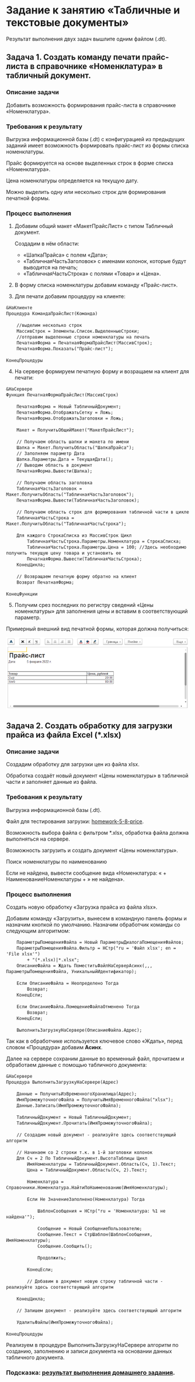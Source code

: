 # Задание к занятию «Табличные и текстовые документы»

Результат выполнения двух задач вышлите одним файлом (.dt).

## Задача 1. Создать команду печати прайс-листа в справочнике «Номенклатура» в табличный документ.

### Описание задачи

Добавить возможность формирования прайс-листа в справочнике «Номенклатура».

### Требования к результату

Выгрузка информационной базы (.dt) с конфигурацией из предыдущих заданий имеет возможность формировать прайс-лист из формы списка номенклатуры.

Прайс формируется на основе выделенных строк в форме списка «Номенклатура».

Цена номенклатуры определяется на текущую дату.

Можно выделить одну или несколько строк для формирования печатной формы.

### Процесс выполнения

1. Добавим общий макет «МакетПрайсЛист» с типом Табличный документ.

	Создадим в нём области:
	- «ШапкаПрайса» с полем «Дата»;
	- «ТабличнаяЧастьЗаголовок» с именами колонок, которые будут выводится на печать;
	- «ТабличнаяЧастьСтрока» с полями «Товар» и «Цена».

2. В форму списка номенклатуры добавим команду «Прайс-лист».

3. Для печати добавим процедуру на клиенте:
```bsl
&НаКлиенте
Процедура КомандаПрайсЛист(Команда)
	
	//выделим несколько строк
	МассивСтрок = Элементы.Список.ВыделенныеСтроки;
	//отправим выделенные строки номенклатуры на печать
	ПечатнаяФорма = ПечатнаяФормаПрайсЛист(МассивСтрок);
	ПечатнаяФорма.Показать("Прайс-лист");
	
КонецПроцедуры
```
4. На сервере формируем печатную форму и возращаем на клиент для печати:

```bsl
&НаСервере
Функция ПечатнаяФормаПрайсЛист(МассивСтрок)
	
	ПечатнаяФорма = Новый ТабличныйДокумент;
	ПечатнаяФорма.ОтображатьСетку = Ложь;
	ПечатнаяФорма.ОтображатьЗаголовки = Ложь;
	
	Макет = ПолучитьОбщийМакет("МакетПрайсЛист");
	
	// Получаем область шапки и макета по имени
	Шапка = Макет.ПолучитьОбласть("ШапкаПрайса");
	// Заполняем параметр Дата
	Шапка.Параметры.Дата = ТекущаяДата();
	// Выводим область в документ
	ПечатнаяФорма.Вывести(Шапка);
	
	// Получаем область заголовка
	ТабличнаяЧастьЗаголовок = Макет.ПолучитьОбласть("ТабличнаяЧастьЗаголовок");
	ПечатнаяФорма.Вывести(ТабличнаяЧастьЗаголовок);
	
	// Получаем область строк для формирования табличной части в цикле
	ТабличнаяЧастьСтрока = Макет.ПолучитьОбласть("ТабличнаяЧастьСтрока");
	
	Для каждого СтрокаСписка из МассивСтрок Цикл
		ТабличнаяЧастьСтрока.Параметры.Номенклатура = СтрокаСписка; 
		ТабличнаяЧастьСтрока.Параметры.Цена = 100; //Здесь необходимо получить текущую цену товара и установить ее  
		ПечатнаяФорма.Вывести(ТабличнаяЧастьСтрока);
	КонецЦикла;
	
	// Возвращаем печатную форму обратно на клиент
	Возврат ПечатнаяФорма;
	
КонецФункции
```

5. Получим срез последних по регистру сведений «Цены номенклатуры» для заполнения цены и вставим в соответствующий параметр.

Примерный внешний вид печатной формы, которая должна получиться:

![Пример печатной формы](img/homework-5-8-1.png)

## Задача 2. Создать обработку для загрузки прайса из файла Excel (*.xlsx)

### Описание задачи

Создадим обработку для загрузки цен из файла xlsx.

Обработка создаёт новый документ «Цены номенклатуры» в табличной части и заполняет данные из файла.

### Требования к результату

Выгрузка информационной базы (.dt).

Файл для тестирования загрузки: [homework-5-8-price](reference-data/homework-5-8-price.xlsx).

Возможность выбора файла с фильтром *.xlsx, обработка файла должна выполняться на сервере.

Возможность загрузить и создать документ «Цены номенклатуры».

Поиск номенклатуры по наименованию

Если не найдена, вывести сообщение вида
«Номенклатура: « + НаименованиеНоменклатуры + » не найдена».

### Процесс выполнения

Создать новую обработку «Загрузка прайса из файла xlsx».

Добавим команду «Загрузить», вынесем в командную панель формы и назначим кнопкой по умолчанию.
Назначим обработчик команды со следующим алгоритмом:
```bsl	
	ПараметрыПомещенияФайла = Новый ПараметрыДиалогаПомещенияФайлов;  
	ПараметрыПомещенияФайла.Фильтр = НСтр("ru = 'Файл xlsx'; en = 'File xlsx'")
		+ "(*.xlsx)|*.xlsx";
	ОписаниеФайла = Ждать ПоместитьФайлНаСерверАсинх(,,, ПараметрыПомещенияФайла, УникальныйИдентификатор);
	
	Если ОписаниеФайла = Неопределено Тогда
		Возврат;
	КонецЕсли;
	
	Если ОписаниеФайла.ПомещениеФайлаОтменено Тогда
		Возврат;
	КонецЕсли;
	
	ВыполнитьЗагрузкуНаСервере(ОписаниеФайла.Адрес);
```
Так как в обработчике используется ключевое слово «Ждать», перед словом «Процедура» добавим **Асинх**.

Далее на сервере сохраним данные во временный файл, прочитаем и обработаем данные с помощью табличного документа:
```bsl
&НаСервере
Процедура ВыполнитьЗагрузкуНаСервере(Адрес)
	
	Данные = ПолучитьИзВременногоХранилища(Адрес);
	ИмяПромежуточногоФайла = ПолучитьИмяВременногоФайла("xlsx");
	Данные.Записать(ИмяПромежуточногоФайла);
	
	ТабличныйДокумент = Новый ТабличныйДокумент;
	ТабличныйДокумент.Прочитать(ИмяПромежуточногоФайла);
	
	// Создадим новый документ - реализуйте здесь соответствующий алгоритм   
	
	// Начинаем со 2 строки т.к. в 1-й заголовки колонок
	Для Сч = 2 По ТабличныйДокумент.ВысотаТаблицы Цикл 
		ИмяНоменклатуры = ТабличныйДокумент.Область(Сч, 1).Текст;
		Цена = ТабличныйДокумент.Область(Сч, 2).Текст;		
		
		Номенклатура = Справочники.Номенклатура.НайтиПоНаименованию(ИмяНоменклатуры);
		
		Если Не ЗначениеЗаполнено(Номенклатура) Тогда
			
			ШаблонСообщения = НСтр("ru = 'Номенклатура: %1 не найдена'");
			
			Сообщение = Новый СообщениеПользователю;
			Сообщение.Текст = СтрШаблон(ШаблонСообщения, ИмяНоменклатуры);
			Сообщение.Сообщить();
			
			Продолжить;
			
		КонецЕсли;
		
		// Добавим в документ новую строку табличной части - реализуйте здесь соответствующий алгоритм     
		
	КонецЦикла;
	
	// Запишем документ - реализуйте здесь соответствующий алгоритм
	
	УдалитьФайлы(ИмяПромежуточногоФайла);
	
КонецПроцедуры
```

Реализуем в процедуре ВыполнитьЗагрузкуНаСервере алгоритм по созданию, заполнению и записи документа на основании данных табличного документа.

### Подсказка: [результат выполнения домашнего задания](Examples/homework-5-8-example.md).
